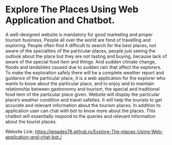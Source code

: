 # Explore The Places Using Web Application and Chatbot.

A well-designed website is mandatory for good marketing and proper tourism business. People all over the world are fond of travelling and exploring. People often find it difficult to search for the best places, not aware of the specialties of the particular places, people just seeing the outlook about the place but they are not tasting and buying, because lack of aware of the special food item and things. And sudden climate change, floods and landslides caused due to sudden rain that affect the explorers. To make the exploration safely there will be a complete weather report and guidance of the particular place, it is a web application for the explorer who wants to know about the particular place, and to enjoy and to maintain relationship between gastronomy and tourism, the special and traditional food item of the particular place given. Website will display the particular place’s weather condition and travel safeties. It will help the tourists to get accurate and relevant information about the tourism places. In addition to application user can chat with bot to know more about the places. This chatbot will essentially respond to the queries and relevant information about the tourist places.

 Website Link:
https://jegades78.github.io/Explore-The-places-Using-Web-application-and-chat-bot./



